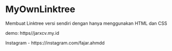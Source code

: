 # MyOwnLinktree
<p>Membuat Linktree versi sendiri dengan hanya menggunakan HTML dan CSS</p>
<p>demo: https//jarxcv.my.id <p>
<p>Instagram - https://instagram.com/fajar.ahmdd</p>
